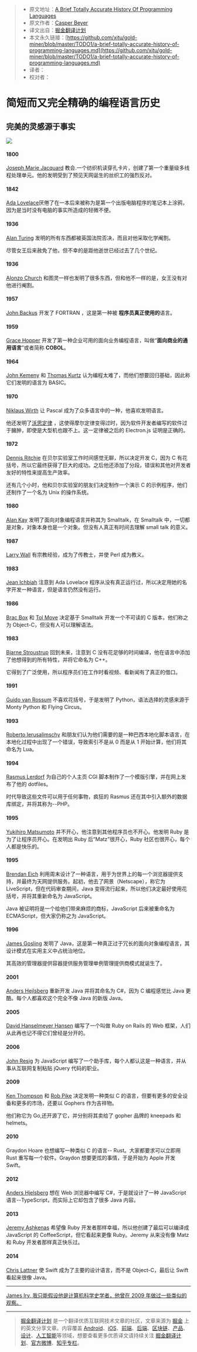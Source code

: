 > * 原文地址：[A Brief Totally Accurate History Of Programming Languages](https://medium.com/@caspervonb/a-brief-totally-accurate-history-of-programming-languages-cd93ec806124)
> * 原文作者：[Casper Beyer](https://medium.com/@caspervonb?source=post_header_lockup)
> * 译文出自：[掘金翻译计划](https://github.com/xitu/gold-miner)
> * 本文永久链接：[https://github.com/xitu/gold-miner/blob/master/TODO1/a-brief-totally-accurate-history-of-programming-languages.md](https://github.com/xitu/gold-miner/blob/master/TODO1/a-brief-totally-accurate-history-of-programming-languages.md)
> * 译者：
> * 校对者：

# 简短而又完全精确的编程语言历史

## 完美的灵感源于事实

![](https://cdn-images-1.medium.com/max/1600/1*ROH0byc_N5d96ggEk2A8nA.jpeg)

#### 1800

[Joseph Marie Jacquard](https://en.wikipedia.org/wiki/Joseph_Marie_Jacquard) 教会.一个纺织机读穿孔卡片，创建了第一个重量级多线程处理单元。他的发明受到了预见天网诞生的丝织工的强烈反对。

#### 1842

[Ada Lovelace](https://en.wikipedia.org/wiki/Ada_Lovelace)厌倦了在一本后来被称为是第一个出版电脑程序的笔记本上涂鸦，因为是当时没有电脑的事实所造成的轻微不便。

#### 1936

[Alan Turing](https://en.wikipedia.org/wiki/Alan_Turing) 发明的所有东西都被英国法院否决，而且对他采取化学阉割。

尽管女王后来赦免了他，但不幸的是距他逝世已经过去了几个世纪。

#### 1936

[Alonzo Church](https://en.wikipedia.org/wiki/Alonzo_Church) 和图灵一样也发明了很多东西，但和他不一样的是，女王没有对他进行阉割。

#### 1957

[John Backus](https://en.wikipedia.org/wiki/John_Backus) 开发了 FORTRAN ，这是第一种被 **程序员真正使用的**语言。

#### 1959

[Grace Hopper](https://en.wikipedia.org/wiki/Grace_Hopper) 开发了第一种企业可用的面向业务编程语言，叫做“**面向商业的通用语言**”或者简称 **COBOL**。

#### 1964

[John Kemeny](https://en.wikipedia.org/wiki/John_G._Kemeny) 和 [Thomas Kurtz](https://en.wikipedia.org/wiki/Thomas_E._Kurtz) 认为编程太难了，而他们想要回归基础，因此称它们发明的语言为 BASIC。

#### 1970

[Niklaus Wirth](https://en.wikipedia.org/wiki/Niklaus_Wirth) 让 Pascal 成为了众多语言中的一种，他喜欢发明语言。

他还发明了[沃思定律](https://en.wikipedia.org/wiki/Wirth%27s_law) ，这使得摩尔定律变得过时，因为软件开发者编写的软件过于臃肿，即使是大型机也跟不上。这一定律被之后的 Electron.js 证明是正确的。

#### 1972

[Dennis Ritchie](https://en.wikipedia.org/wiki/Dennis_Ritchie) 在贝尔实验室工作时间感觉无聊，所以决定开发 C，因为 C 有花括号，所以它最终获得了巨大的成功。之后他还添加了分段，错误和其他对开发者友好的特性来提高生产效率。

还有几个小时，他和贝尔实验室的朋友们决定制作一个演示 C 的示例程序，他们还制作了一个名为 Unix 的操作系统。

#### 1980

[Alan Kay](https://en.wikipedia.org/wiki/Alan_Kay)  发明了面向对象编程语言并称其为 Smalltalk，在 Smalltalk 中，一切都是对象，对象本身也是一个对象。但没有人真正有时间去理解 small talk 的意义。

#### 1987

[Larry Wall](https://en.wikipedia.org/wiki/Larry_Wall) 有宗教经验，成为了传教士，并使 Perl 成为教义。

#### 1983

[Jean Ichbiah](https://en.wikipedia.org/wiki/Jean_Ichbiah) 注意到 Ada Lovelace 程序从没有真正运行过，所以决定用她的名字开发一种语言，但是语言仍然没有运行。

#### 1986

[Brac Box](https://en.wikipedia.org/wiki/Brad_Cox) 和 [Tol Move](https://en.wikipedia.org/wiki/Tom_Love) 决定基于 Smalltalk 开发一个不可读的 C 版本，他们称之为 Object-C，但没有人可以理解语法。

#### 1983

[Bjarne Stroustrup](https://en.wikipedia.org/wiki/Bjarne_Stroustrup) 回到未来，注意到 C 没有花足够的时间编译，他在语言中添加了他想得到的所有特性，并将它命名为 C++。

它得到了广泛使用，所以程序员们在工作时看视频、看新闻有了真正的借口。

#### 1991

[Guido van Rossum](https://en.wikipedia.org/wiki/Guido_van_Rossum) 不喜欢花括号，于是发明了 Python，语法选择的灵感来源于 Monty Python 和 Flying Circus。

#### 1993

[Roberto Ierusalimschy](https://en.wikipedia.org/wiki/Roberto_Ierusalimschy "Roberto Ierusalimschy") 和朋友们认为他们需要的是一种巴西本地化脚本语言，在本地化过程中出现了一个错误，导致索引不是从 0 而是从 1 开始计算，他们将其命名为 Lua。

#### 1994

[Rasmus Lerdorf](https://en.wikipedia.org/wiki/Rasmus_Lerdorf) 为自己的个人主页 CGI 脚本制作了一个模版引擎，并在网上发布了他的 dotfiles。

时代导致这些文件可以用于任何事物，疯狂的 Rasmus 还在其中引入额外的数据库绑定，并将其称为--PHP。

#### 1995

[Yukihiro Matsumoto](https://en.wikipedia.org/wiki/Yukihiro_Matsumoto) 并不开心，他注意到其他程序员也不开心。他发明 Ruby 是为了让程序员开心。在发明出 Ruby 后“Matz”很开心，Ruby 社区也很开心，每个人都是快乐的。

#### 1995

[Brendan Eich](https://en.wikipedia.org/wiki/Brendan_Eich) 利用周末设计了一种语言，用于为世界上的每一个浏览器提供支持，并最终为天网提供服务。起初，他去了网景（Netscape），称它为 LiveScript，但在代码审查期间，Java 变得流行起来，所以他们决定最好使用花括号，并将其重新命名为 JavaScript。

Java 被证明将是一个给他们带来麻烦的商标，JavaScript 后来被重命名为 ECMAScript，但大家仍称之为 JavaScript。

#### 1996

[James Gosling](https://en.wikipedia.org/wiki/James_Gosling) 发明了 Java，这是第一种真正过于冗长的面向对象编程语言，其设计模式在实用主义中占统治地位。

其高效的管理器提供容器提供服务管理单例管理提供商模式就诞生了。

#### 2001

[Anders Hejlsberg](https://en.wikipedia.org/wiki/Anders_Hejlsberg) 重新开发 Java 并将其命名为 C#，因为 C 编程感觉比 Java 更酷。每个人都喜欢这个完全不像 Java 的新版 Java。

#### 2005

[David Hanselmeyer Hansen](https://en.wikipedia.org/wiki/David_Heinemeier_Hansson)   编写了一个叫做 Ruby on Rails 的 Web 框架，人们从此再也记不得它们曾经是分开的。

#### 2006

[John Resig](https://en.wikipedia.org/wiki/John_Resig) 为 JavaScript 编写了一个助手库，每个人都认这是一种语言，并从事从互联网复制粘贴 jQuery 代码的职业。

#### 2009

[Ken Thompson](https://en.wikipedia.org/wiki/Ken_Thompson) 和 [Rob Pike](https://en.wikipedia.org/wiki/Rob_Pike) 决定发明一种类似 C 的语言，但要有更多的安全设备和更多的市场，还要以 Gophers 作为吉祥物。

他们称它为 Go,还开源了它，并分别将其卖给了 gopher 品牌的 kneepads 和 helmets。

#### 2010

Graydon Hoare 也想编写一种类似 C 的语言-- Rust。大家都要求可以立即用 Rust 重写每一个软件。Graydon 想要更炫的事情，于是开始为 Apple 开发 Swift。

#### 2012

[Anders Hjelsberg](http://Anders%20Hejlsberg) 想在 Web 浏览器中编写 C#，于是就设计了一种 JavaScript 语言--TypeScript，而实际上它却包含了很多 Java 内容。

#### 2013

[Jeremy Ashkenas](https://en.wikipedia.org/wiki/Jeremy_Ashkenas "Jeremy Ashkenas") 希望像 Ruby 开发者那样幸福，所以他创建了最后可以编译成 JavaScript 的 CoffeeScript，但它看起来更像 Ruby。Jeremy 从来没有像 Matz 和 Ruby 开发者那样真正快乐过。

#### 2014

[Chris Lattner](https://en.wikipedia.org/wiki/Chris_Lattner) 使 Swift 成为了主要的设计语言，而不是 Object-C，最后让 Swift 看起来很像 Java。

* * *

[James Iry, 我只能假设他是计算机科学史学者，他曾在 2009 年做过一些类似的观察。](http://james-iry.blogspot.com/2009/05/brief-incomplete-and-mostly-wrong.html?m=1)


---

> [掘金翻译计划](https://github.com/xitu/gold-miner) 是一个翻译优质互联网技术文章的社区，文章来源为 [掘金](https://juejin.im) 上的英文分享文章。内容覆盖 [Android](https://github.com/xitu/gold-miner#android)、[iOS](https://github.com/xitu/gold-miner#ios)、[前端](https://github.com/xitu/gold-miner#前端)、[后端](https://github.com/xitu/gold-miner#后端)、[区块链](https://github.com/xitu/gold-miner#区块链)、[产品](https://github.com/xitu/gold-miner#产品)、[设计](https://github.com/xitu/gold-miner#设计)、[人工智能](https://github.com/xitu/gold-miner#人工智能)等领域，想要查看更多优质译文请持续关注 [掘金翻译计划](https://github.com/xitu/gold-miner)、[官方微博](http://weibo.com/juejinfanyi)、[知乎专栏](https://zhuanlan.zhihu.com/juejinfanyi)。
